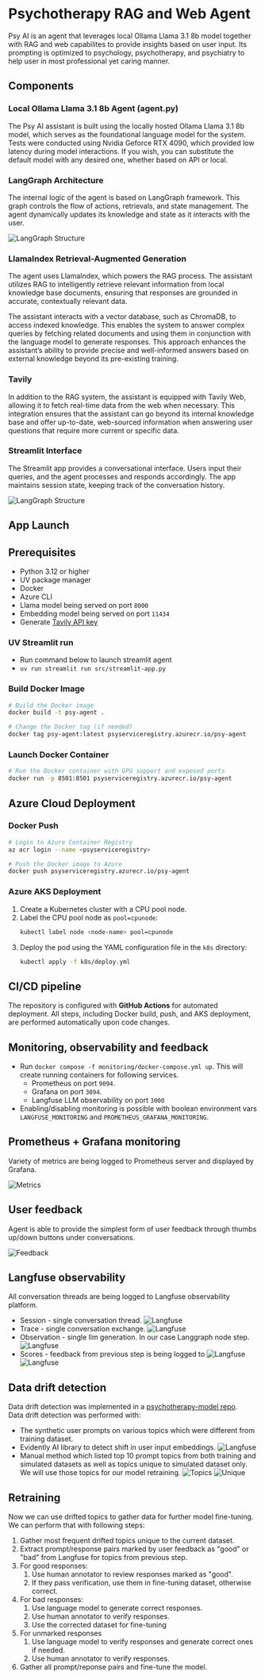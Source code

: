 # Psychotherapy RAG and Web Agent

Psy AI is an agent that leverages local Ollama Llama 3.1 8b model together with RAG and web capabilites to provide insights based on user input. Its prompting is optimized to psychology, psychotherapy, and psychiatry to help user in most professional yet caring manner.

## Components

### Local Ollama Llama 3.1 8b Agent (agent.py)
The Psy AI assistant is built using the locally hosted Ollama Llama 3.1 8b model, which serves as the foundational language model for the system. Tests were conducted using Nvidia Geforce RTX 4090, which provided low latency during model interactions. If you wish, you can substitute the default model with any desired one, whether based on API or local.

### LangGraph Architecture

The internal logic of the agent is based on LangGraph framework. This graph controls the flow of actions, retrievals, and state management. The agent dynamically updates its knowledge and state as it interacts with the user.

![LangGraph Structure](images/graph.png)

### LlamaIndex Retrieval-Augmented Generation
The agent uses LlamaIndex, which powers the RAG process. The assistant utilizes RAG to intelligently retrieve relevant information from local knowledge base documents, ensuring that responses are grounded in accurate, contextually relevant data.

The assistant interacts with a vector database, such as ChromaDB, to access indexed knowledge. This enables the system to answer complex queries by fetching related documents and using them in conjunction with the language model to generate responses. This approach enhances the assistant’s ability to provide precise and well-informed answers based on external knowledge beyond its pre-existing training.

### Tavily
In addition to the RAG system, the assistant is equipped with Tavily Web, allowing it to fetch real-time data from the web when necessary. This integration ensures that the assistant can go beyond its internal knowledge base and offer up-to-date, web-sourced information when answering user questions that require more current or specific data.

### Streamlit Interface

The Streamlit app provides a conversational interface. Users input their queries, and the agent processes and responds accordingly. The app maintains session state, keeping track of the conversation history.

![LangGraph Structure](images/UI.png)

## App Launch

## Prerequisites
- Python 3.12 or higher
- UV package manager
- Docker
- Azure CLI
- Llama model being served on port `8000`
- Embedding model being served on port `11434`
- Generate [Tavily API key](https://app.tavily.com/)

### UV Streamlit run
- Run command below to launch streamlit agent
- `uv run streamlit run src/streamlit-app.py`

### Build Docker Image
```bash
# Build the Docker image
docker build -t psy-agent .

# Change the Docker tag (if needed)
docker tag psy-agent:latest psyserviceregistry.azurecr.io/psy-agent
```

### Launch Docker Container
```bash
# Run the Docker container with GPU support and exposed ports
docker run -p 8501:8501 psyserviceregistry.azurecr.io/psy-agent
```

## Azure Cloud Deployment

### Docker Push
```bash
# Login to Azure Container Registry
az acr login --name <psyserviceregistry>

# Push the Docker image to Azure
docker push psyserviceregistry.azurecr.io/psy-agent
```

### Azure AKS Deployment
1. Create a Kubernetes cluster with a CPU pool node.
1. Label the CPU pool node as `pool=cpunode`:
   ```bash
   kubectl label node <node-name> pool=cpunode
   ```
1. Deploy the pod using the YAML configuration file in the `k8s` directory:
   ```bash
   kubectl apply -f k8s/deploy.yml
   ```

## CI/CD pipeline
The repository is configured with **GitHub Actions** for automated deployment. All steps, including Docker build, push, and AKS deployment, are performed automatically upon code changes.

## Monitoring, observability and feedback
- Run `docker compose -f monitoring/docker-compose.yml up`. This will create running containers for following services.
   - Prometheus on port `9094`. 
   - Grafana on port `3094`.
   - Langfuse LLM observability on port `3000`
- Enabling/disabling monitoring is possible with boolean environment vars `LANGFUSE_MONITORING` and `PROMETHEUS_GRAFANA_MONITORING`.

## Prometheus + Grafana monitoring
Variety of metrics are being logged to Prometheus server and displayed by Grafana.

![Metrics](images/metrics.png)

## User feedback
Agent is able to provide the simplest form of user feedback through thumbs up/down buttons under conversations.

![Feedback](images/feedback.png)

## Langfuse observability
All conversation threads are being logged to Langfuse observability platform.
- Session - single conversation thread.
![Langfuse](images/langfuse_session.png)
- Trace - single conversation exchange.
![Langfuse](images/langfuse_traces.png)
- Observation - single llm generation. In our case Langgraph node step.
![Langfuse](images/langfuse_observation.png)
- Scores - feedback from previous step is being logged to 
![Langfuse](images/langfuse_feedback.png) ![Langfuse](images/langfuse_feedback2.png)

## Data drift detection
Data drift detection was implemented in a [psychotherapy-model repo](https://github.com/vitaliy-sharandin/psychotherapy-model/tree/main/src/drift-detection).<br>
Data drift detection was performed with: 
- The synthetic user prompts on various topics which were different from training dataset.
- Evidently AI library to detect shift in user input embeddings.
![Langfuse](images/drift.png)
- Manual method which listed top 10 prompt topics from both training and simulated datasets as well as topics unique to simulated dataset only. We will use those topics for our model retraining.
![Topics](images/topics_drift.png)
![Unique](images/unique_drift.png)

## Retraining
Now we can use drifted topics to gather data for further model fine-tuning. We can perform that with following steps:<br>
1. Gather most frequent drifted topics unique to the current dataset.
1. Extract prompt/response pairs marked by user feedback as "good" or "bad" from Langfuse for topics from previous step.
1. For good responses:
   1. Use human annotator to review responses marked as "good".
   1. If they pass verification, use them in fine-tuning dataset, otherwise correct.
1. For bad responses:
   1. Use language model to generate correct responses.
   1. Use human annotator to verify responses.
   1. Use the corrected dataset for fine-tuning
1. For unmarked responses
   1. Use language model to verify responses and generate correct ones if needed.
   1. Use human annotator to verify responses.
1. Gather all prompt/reponse pairs and fine-tune the model.